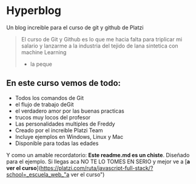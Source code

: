 # Hyperblog
Un blog increible para el curso de git y github de Platzi
>El curso de Git y Github es lo que me hacia falta para triplicar mi salario y lanzarme a la industria del tejido de lana sintetica con machine Learning
> - la peque

## En este curso vemos de todo:
* Todos los comandos  de Git
* el flujo de trabajo deGit
* el verdadero amor por las buenas practicas
* trucos muy locos del profesor
* Las personalidades multiples de Freddy
* Creado por el increible Platzi Team
* Incluye ejemplos en Windows, Linux y Mac
* Disponible para todas las edades

Y como un amable recordatorio: **Este readme.md es un chiste**. Diseñado para el ejemplo. Si llegas aca NO TE LO TOMES EN SERIO y mejor ve a [**a ver el curso**](https://platzi.com/ruta/javascript-full-stack/?school=_escuela_web_"a ver el curso")
